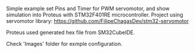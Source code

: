 Simple example set Pins and Timer for PWM servomotor, and show simulation into Proteus with STM32F401RE microcontroller.
Project using servomotor library: https://github.com/FilipeChagasDev/stm32-servomotor

Proteus used generated hex file from SM32CubeIDE.

Check 'Images' folder for exmple configuration.
